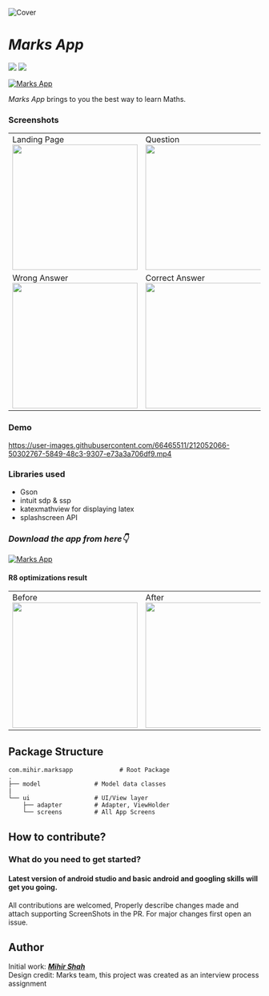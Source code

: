 ![Cover](https://user-images.githubusercontent.com/66465511/212051355-2a0669a0-3a93-42cb-afe6-06df60316a85.png)
# *Marks App*

<p>

<img src="https://img.shields.io/badge/Android-3DDC84?style=for-the-badge&logo=android&logoColor=white"/>  
<img src="https://img.shields.io/badge/Kotlin-0095D5?&style=for-the-badge&logo=kotlin&logoColor=white"/>

[![Marks App](https://img.shields.io/badge/MarksApp✅-APK-red.svg?style=for-the-badge&logo=android)](https://github.com/Miihir79/newsBreeze/releases/tag/1.0.0)

</p>

*Marks App* brings to you the best way to learn Maths.

### Screenshots
<table>
  <tr>
    <td>Landing Page <img src="https://user-images.githubusercontent.com/66465511/212051723-cea5f9d1-c67e-412f-92b9-158fdb5df0dd.jpg" width="250">
    <td>Question <img src="https://user-images.githubusercontent.com/66465511/212051736-eaf62fff-fe28-4fc1-8d33-5d8d1e46ff8c.jpg" width="250">
    <td>Option selected <img src="https://user-images.githubusercontent.com/66465511/212051744-9252cf7f-633f-4a19-8fd2-0a09b7c7d33a.jpg" width="250">
  <tr>
    <td>Wrong Answer <img src="https://user-images.githubusercontent.com/66465511/212051749-fe627d18-fc7c-4128-a6b2-4551aa9dee1f.jpg" width="250">
    <td>Correct Answer <img src="https://user-images.githubusercontent.com/66465511/212051755-2b631cb6-f151-4acc-96d2-f928b135b07b.jpg" width="250">
</table>

### Demo

https://user-images.githubusercontent.com/66465511/212052066-50302767-5849-48c3-9307-e73a3a706df9.mp4

### Libraries used
  - Gson 
  - intuit sdp & ssp
  - katexmathview for displaying latex
  - splashscreen API

### ***Download the app from here👇***
[![Marks App](https://img.shields.io/badge/MarksApp✅-APK-red.svg?style=for-the-badge&logo=android)](https://github.com/Miihir79/newsBreeze/releases/tag/1.0.0)


#### R8 optimizations result

  <table>
  <tr>
    <td>Before <br> <img src="https://user-images.githubusercontent.com/66465511/212052185-f0c71626-fd7d-4789-baa4-05161f78fe10.jpg" width="250">
    <td>After <br> <img src="https://user-images.githubusercontent.com/66465511/212052192-a6d582d9-5660-44be-a12c-0838b53ab7e4.jpg" width="250">
 </table>

## Package Structure
    
    com.mihir.marksapp             # Root Package
    .
    ├── model               # Model data classes
    |
    └── ui                  # UI/View layer
        ├── adapter         # Adapter, ViewHolder 
        └── screens         # All App Screens 
    

## How to contribute?
### What do you need to get started?
#### Latest version of android studio and basic android and googling skills will get you going.
All contributions are welcomed, Properly describe changes made and attach supporting ScreenShots in the PR. For major changes first open an issue.

## Author
Initial work: <a href="https://github.com/Miihir79">***Mihir Shah***</a> <br>
Design credit: Marks team, this project was created as an interview process assignment 
